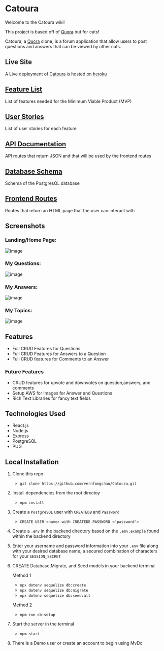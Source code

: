 # Catoura
Welcome to the Catoura wiki!

This project is based off of [Quora](https://www.quora.com/) but for cats!

Catoura, a [Quora](https://www.quora.com/) clone, is a forum application that allow users to post questions and answers that can be viewed by other cats.

## Live Site

A Live deployment of [Catoura](https://catoura.herokuapp.com/) is hosted on [heroku](https://heroku.com)

## [Feature List](https://github.com/vernfongchao/Catoura/wiki/MVP-Feature-List)

List of features needed for the Minimum Viable Product (MVP)

## [User Stories](https://github.com/vernfongchao/Catoura/wiki/User-Stories)

List of user stories for each feature

## [API Documentation](https://github.com/vernfongchao/Catoura/wiki/API-Documentation)

API routes that return JSON and that will be used by the frontend routes


## [Database Schema](https://github.com/vernfongchao/Catoura/wiki/Database-Schema)

Schema of the PostgresQL database

## [Frontend Routes](https://github.com/vernfongchao/Catoura/wiki/Frontend-Routes)

Routes that return an HTML page that the user can interact with

## Screenshots

### Landing/Home Page:
![image](https://user-images.githubusercontent.com/91238232/163909142-3a5cada8-8377-4537-bd23-80516ea01314.png)

### My Questions:
![image](https://user-images.githubusercontent.com/91238232/163909200-064a1b10-2321-4682-9c09-043803cec9a8.png)

### My Answers:
![image](https://user-images.githubusercontent.com/91238232/163909296-1ce48465-6de0-4e57-a2c0-f75a038b6317.png)

### My Topics:
![image](https://user-images.githubusercontent.com/91238232/163909319-bda2905d-556d-4e86-9049-e88c3c44f442.png)

## Features

- Full CRUD Features for Questions
- Full CRUD Features for Answers to a Question
- Full CRUD features for Comments to an Answer

### Future Features

- CRUD features for upvote and downvotes on question,answers, and comments
- Setup AWS for Images for Answer and Questions
- Rich Text Libraries for fancy text fields

## Technologies Used

- React.js
- Node.js
- Express
- PostgreSQL
- PUG

## Local Installation

1. Clone this repo

   - `git clone https://github.com/vernfongchao/Catoura.git`

2. Install dependencies from the root directoy

   - `npm install`

3. Create a `PostgreSQL` user with `CREATEDB` and `Password` 

   - `CREATE USER <name> with CREATEDB PASSWORD <'password'>`

4. Create a `.env` in the backend directory based on the `.env.example` found within the backend directory

5. Enter your username and password information into your `.env` file along with your desired database name, a secured combination of characters for your `SESSION_SECRET`

6. CREATE Database,Migrate, and Seed models in your backend terminal 

   Method 1
   
   - `npx dotenv sequelize db:create`
   - `npx dotenv sequelize db:migrate`
   - `npx dotenv sequelize db:seed:all`

   Method 2
   
   - `npm run db:setup`

7. Start the server in the terminal

   - `npm start`

8. There is a Demo user or create an account to begin using MvDc


